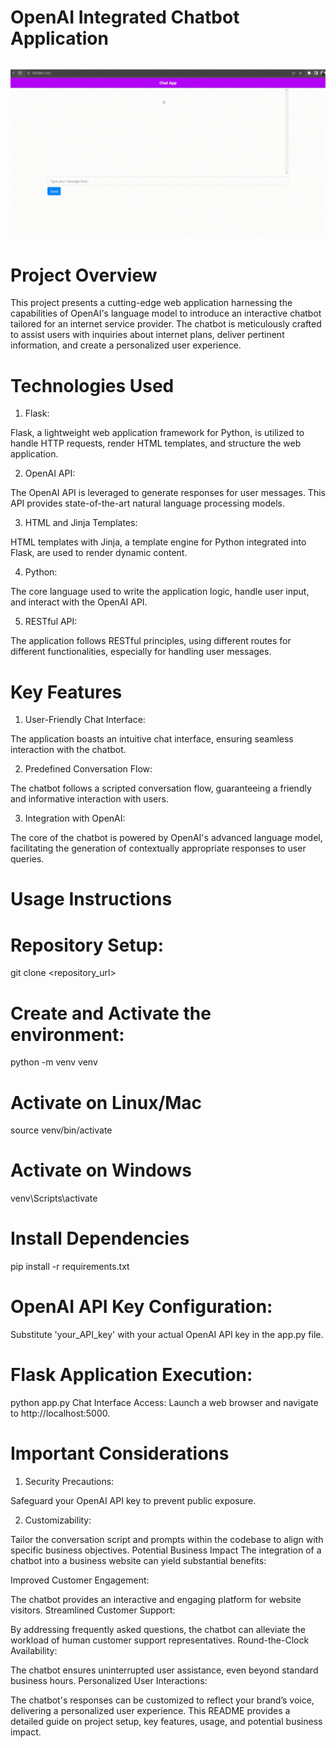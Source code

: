 # OpenAI Integrated Chatbot Application

![OpenAI Integrated Chatbot Application](./clip.gif)


# Project Overview


This project presents a cutting-edge web application harnessing the capabilities of OpenAI's language model to introduce an interactive chatbot tailored for an internet service provider. The chatbot is meticulously crafted to assist users with inquiries about internet plans, deliver pertinent information, and create a personalized user experience.

# Technologies Used


1. Flask:
   

Flask, a lightweight web application framework for Python, is utilized to handle HTTP requests, render HTML templates, and structure the web application.


2. OpenAI API:



   
The OpenAI API is leveraged to generate responses for user messages. This API provides state-of-the-art natural language processing models.


3. HTML and Jinja Templates:

  

HTML templates with Jinja, a template engine for Python integrated into Flask, are used to render dynamic content.


4. Python:


The core language used to write the application logic, handle user input, and interact with the OpenAI API.


5. RESTful API:


The application follows RESTful principles, using different routes for different functionalities, especially for handling user messages.


# Key Features



1. User-Friendly Chat Interface:

   

The application boasts an intuitive chat interface, ensuring seamless interaction with the chatbot.


2. Predefined Conversation Flow:



The chatbot follows a scripted conversation flow, guaranteeing a friendly and informative interaction with users.



3. Integration with OpenAI:



The core of the chatbot is powered by OpenAI's advanced language model, facilitating the generation of contextually appropriate responses to user queries.


# Usage Instructions



# Repository Setup:




git clone <repository_url>



# Create and Activate the environment:

python -m venv venv   

# Activate on Linux/Mac

source venv/bin/activate 

# Activate on Windows

venv\Scripts\activate      



# Install Dependencies

pip install -r requirements.txt



# OpenAI API Key Configuration:


Substitute 'your_API_key' with your actual OpenAI API key in the app.py file.

# Flask Application Execution:




python app.py
Chat Interface Access:
Launch a web browser and navigate to http://localhost:5000.

# Important Considerations


1. Security Precautions:

   

Safeguard your OpenAI API key to prevent public exposure.





2. Customizability:

   

   

Tailor the conversation script and prompts within the codebase to align with specific business objectives.
Potential Business Impact
The integration of a chatbot into a business website can yield substantial benefits:

Improved Customer Engagement:

The chatbot provides an interactive and engaging platform for website visitors.
Streamlined Customer Support:

By addressing frequently asked questions, the chatbot can alleviate the workload of human customer support representatives.
Round-the-Clock Availability:

The chatbot ensures uninterrupted user assistance, even beyond standard business hours.
Personalized User Interactions:

The chatbot's responses can be customized to reflect your brand’s voice, delivering a personalized user experience.
This README provides a detailed guide on project setup, key features, usage, and potential business impact.





